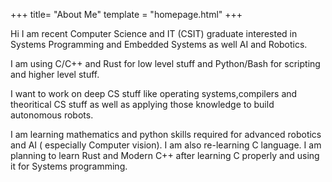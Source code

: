 +++
title= "About Me"
template = "homepage.html"
+++

Hi I am recent Computer Science and IT (CSIT) graduate interested in Systems Programming and Embedded Systems as well AI and Robotics. 

I am using C/C++ and Rust for low level stuff and Python/Bash for scripting and higher level stuff.

I want to work on deep CS stuff like operating systems,compilers and theoritical CS stuff as well as applying those knowledge to build autonomous robots.

I am learning mathematics and python skills required for advanced robotics and AI ( especially Computer vision). I am also re-learning C language. I am planning to learn Rust and Modern C++ after learning C properly and using it for Systems programming.
